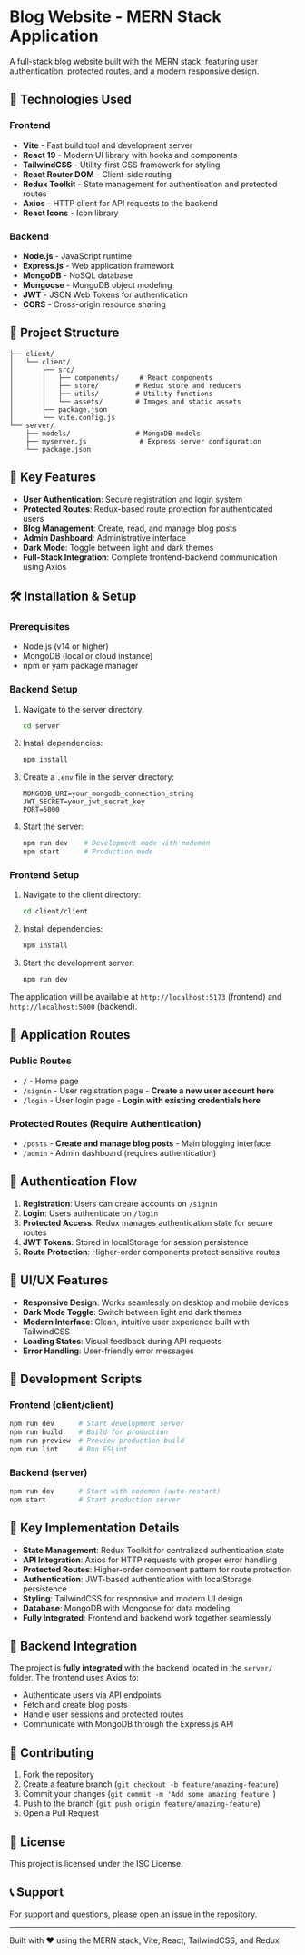 # Blog Website - MERN Stack Application

A full-stack blog website built with the MERN stack, featuring user authentication, protected routes, and a modern responsive design.

## 🚀 Technologies Used

### Frontend
- **Vite** - Fast build tool and development server
- **React 19** - Modern UI library with hooks and components
- **TailwindCSS** - Utility-first CSS framework for styling
- **React Router DOM** - Client-side routing
- **Redux Toolkit** - State management for authentication and protected routes
- **Axios** - HTTP client for API requests to the backend
- **React Icons** - Icon library

### Backend
- **Node.js** - JavaScript runtime
- **Express.js** - Web application framework
- **MongoDB** - NoSQL database
- **Mongoose** - MongoDB object modeling
- **JWT** - JSON Web Tokens for authentication
- **CORS** - Cross-origin resource sharing

## 📁 Project Structure

```
├── client/
│   └── client/
│       ├── src/
│       │   ├── components/     # React components
│       │   ├── store/         # Redux store and reducers
│       │   ├── utils/         # Utility functions
│       │   └── assets/        # Images and static assets
│       ├── package.json
│       └── vite.config.js
└── server/
    ├── models/                # MongoDB models
    ├── myserver.js             # Express server configuration
    └── package.json
```

## 🔑 Key Features

- **User Authentication**: Secure registration and login system
- **Protected Routes**: Redux-based route protection for authenticated users
- **Blog Management**: Create, read, and manage blog posts
- **Admin Dashboard**: Administrative interface
- **Dark Mode**: Toggle between light and dark themes
- **Full-Stack Integration**: Complete frontend-backend communication using Axios

## 🛠️ Installation & Setup

### Prerequisites
- Node.js (v14 or higher)
- MongoDB (local or cloud instance)
- npm or yarn package manager

### Backend Setup
1. Navigate to the server directory:
   ```bash
   cd server
   ```

2. Install dependencies:
   ```bash
   npm install
   ```

3. Create a `.env` file in the server directory:
   ```env
   MONGODB_URI=your_mongodb_connection_string
   JWT_SECRET=your_jwt_secret_key
   PORT=5000
   ```

4. Start the server:
   ```bash
   npm run dev    # Development mode with nodemon
   npm start      # Production mode
   ```

### Frontend Setup
1. Navigate to the client directory:
   ```bash
   cd client/client
   ```

2. Install dependencies:
   ```bash
   npm install
   ```

3. Start the development server:
   ```bash
   npm run dev
   ```

The application will be available at `http://localhost:5173` (frontend) and `http://localhost:5000` (backend).

## 📱 Application Routes

### Public Routes
- `/` - Home page
- `/signin` - User registration page - **Create a new user account here**
- `/login` - User login page - **Login with existing credentials here**

### Protected Routes (Require Authentication)
- `/posts` - **Create and manage blog posts** - Main blogging interface
- `/admin` - Admin dashboard (requires authentication)

## 🔐 Authentication Flow

1. **Registration**: Users can create accounts on `/signin`
2. **Login**: Users authenticate on `/login`
3. **Protected Access**: Redux manages authentication state for secure routes
4. **JWT Tokens**: Stored in localStorage for session persistence
5. **Route Protection**: Higher-order components protect sensitive routes

## 🎨 UI/UX Features

- **Responsive Design**: Works seamlessly on desktop and mobile devices
- **Dark Mode Toggle**: Switch between light and dark themes
- **Modern Interface**: Clean, intuitive user experience built with TailwindCSS
- **Loading States**: Visual feedback during API requests
- **Error Handling**: User-friendly error messages

## 🔧 Development Scripts

### Frontend (client/client)
```bash
npm run dev      # Start development server
npm run build    # Build for production
npm run preview  # Preview production build
npm run lint     # Run ESLint
```

### Backend (server)
```bash
npm run dev      # Start with nodemon (auto-restart)
npm start        # Start production server
```

## 🌟 Key Implementation Details

- **State Management**: Redux Toolkit for centralized authentication state
- **API Integration**: Axios for HTTP requests with proper error handling
- **Protected Routes**: Higher-order component pattern for route protection
- **Authentication**: JWT-based authentication with localStorage persistence
- **Styling**: TailwindCSS for responsive and modern UI design
- **Database**: MongoDB with Mongoose for data modeling
- **Fully Integrated**: Frontend and backend work together seamlessly

## 🔗 Backend Integration

The project is **fully integrated** with the backend located in the `server/` folder. The frontend uses Axios to:
- Authenticate users via API endpoints
- Fetch and create blog posts
- Handle user sessions and protected routes
- Communicate with MongoDB through the Express.js API

## 🤝 Contributing

1. Fork the repository
2. Create a feature branch (`git checkout -b feature/amazing-feature`)
3. Commit your changes (`git commit -m 'Add some amazing feature'`)
4. Push to the branch (`git push origin feature/amazing-feature`)
5. Open a Pull Request

## 📄 License

This project is licensed under the ISC License.

## 📞 Support

For support and questions, please open an issue in the repository.

---

Built with ❤️ using the MERN stack, Vite, React, TailwindCSS, and Redux 